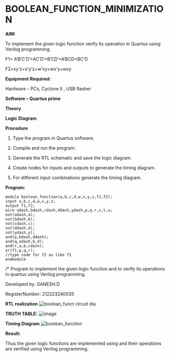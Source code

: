 # BOOLEAN_FUNCTION_MINIMIZATION

**AIM:**

To implement the given logic function verify its operation in Quartus using Verilog programming.

F1= A’B’C’D’+AC’D’+B’CD’+A’BCD+BC’D 

F2=xy’z+x’y’z+w’xy+wx’y+wxy

**Equipment Required:**

Hardware – PCs, Cyclone II , USB flasher

**Software – Quartus prime**

**Theory**

**Logic Diagram**

**Procedure**

1.	Type the program in Quartus software.

2.	Compile and run the program.

3.	Generate the RTL schematic and save the logic diagram.

4.	Create nodes for inputs and outputs to generate the timing diagram.

5.	For different input combinations generate the timing diagram.


**Program:**
```
module boolean_function(a,b,c,d,w,x,y,z,f1,f2);
input a,b,c,d,w,x,y,z;
output f1,f2;
wire adash,bdash,cdash,ddash,ydash,p,q,r,s,t,u;
not(adash,a);
not(bdash,b);
not(cdash,c);
not(ddash,d);
not(ydash,y);
and(p,bdash,ddash);
and(q,adash,b,d);
and(r,a,b,cdash);
or(f1,p,q,r);
//type code for f2 as like f1
endmodule
```

/* Program to implement the given logic function and to verify its operations in quartus using Verilog programming. 

Developed by: GANESH.D

RegisterNumber: 212223240035


**RTL realization**
![boolean_funct circuit dia](https://github.com/Ganesh23013987/BOOLEAN_FUNCTION_MINIMIZATION/assets/147473768/3ad98602-6425-4243-9864-d4fa6f11d4cd)


**TRUTH TABLE:**
![image](https://github.com/Ganesh23013987/BOOLEAN_FUNCTION_MINIMIZATION/assets/147473768/4c324af5-5752-441e-985c-e0d313854e06)

**Timing Diagram**
![boolean_function](https://github.com/Ganesh23013987/BOOLEAN_FUNCTION_MINIMIZATION/assets/147473768/6e544e34-68ab-4a25-8161-279bb56bed5a)


**Result:**

Thus the given logic functions are implemented using and their operations are verified using Verilog programming.

